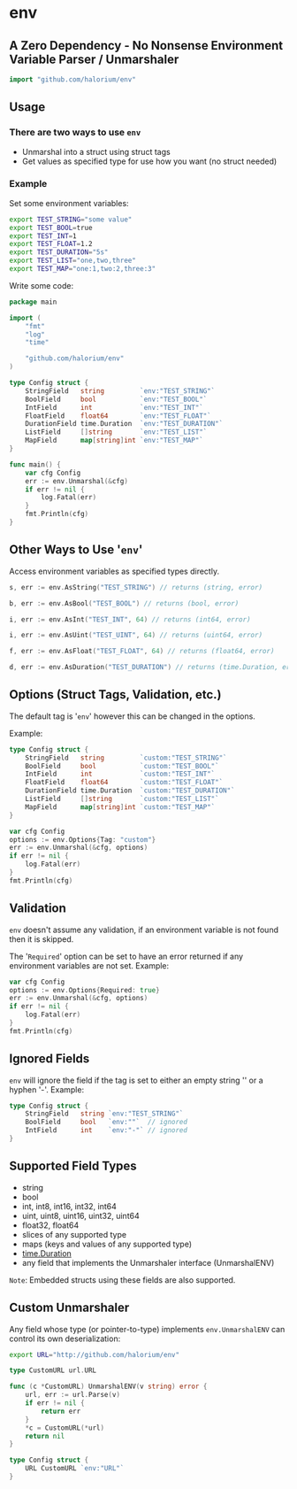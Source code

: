 # env

## A Zero Dependency - No Nonsense Environment Variable Parser / Unmarshaler

```Go
import "github.com/halorium/env"
```

## Usage

### There are two ways to use `env`

* Unmarshal into a struct using struct tags
* Get values as specified type for use how you want (no struct needed)

### Example
Set some environment variables:

```Bash
export TEST_STRING="some value"
export TEST_BOOL=true
export TEST_INT=1
export TEST_FLOAT=1.2
export TEST_DURATION="5s"
export TEST_LIST="one,two,three"
export TEST_MAP="one:1,two:2,three:3"
```

Write some code:

```Go
package main

import (
    "fmt"
    "log"
    "time"

    "github.com/halorium/env"
)

type Config struct {
	StringField   string         `env:"TEST_STRING"`
	BoolField     bool           `env:"TEST_BOOL"`
	IntField      int            `env:"TEST_INT"`
	FloatField    float64        `env:"TEST_FLOAT"`
	DurationField time.Duration  `env:"TEST_DURATION"`
	ListField     []string       `env:"TEST_LIST"`
	MapField      map[string]int `env:"TEST_MAP"`
}

func main() {
	var cfg Config
	err := env.Unmarshal(&cfg)
	if err != nil {
		log.Fatal(err)
	}
	fmt.Println(cfg)
}
```

## Other Ways to Use '`env`'

Access environment variables as specified types directly.

```go
s, err := env.AsString("TEST_STRING") // returns (string, error)

b, err := env.AsBool("TEST_BOOL") // returns (bool, error)

i, err := env.AsInt("TEST_INT", 64) // returns (int64, error)

i, err := env.AsUint("TEST_UINT", 64) // returns (uint64, error)

f, err := env.AsFloat("TEST_FLOAT", 64) // returns (float64, error)

d, err := env.AsDuration("TEST_DURATION") // returns (time.Duration, error)
```
## Options (Struct Tags, Validation, etc.)

The default tag is '`env`' however this can be changed in the options.

Example:
```Go
type Config struct {
	StringField   string         `custom:"TEST_STRING"`
	BoolField     bool           `custom:"TEST_BOOL"`
	IntField      int            `custom:"TEST_INT"`
	FloatField    float64        `custom:"TEST_FLOAT"`
	DurationField time.Duration  `custom:"TEST_DURATION"`
	ListField     []string       `custom:"TEST_LIST"`
	MapField      map[string]int `custom:"TEST_MAP"`
}

var cfg Config
options := env.Options{Tag: "custom"}
err := env.Unmarshal(&cfg, options)
if err != nil {
	log.Fatal(err)
}
fmt.Println(cfg)

```

## Validation
`env` doesn't assume any validation, if an environment variable is not found then it is skipped.

The '`Required`' option can be set to have an error returned if any environment variables are not set.
Example:
```go
var cfg Config
options := env.Options{Required: true}
err := env.Unmarshal(&cfg, options)
if err != nil {
	log.Fatal(err)
}
fmt.Println(cfg)
```

## Ignored Fields
`env` will ignore the field if the tag is set to either an empty string '' or a hyphen '-'.
Example:
```go
type Config struct {
	StringField   string `env:"TEST_STRING"`
	BoolField     bool   `env:""`  // ignored
	IntField      int    `env:"-"` // ignored
}
```

## Supported Field Types

* string
* bool
* int, int8, int16, int32, int64
* uint, uint8, uint16, uint32, uint64
* float32, float64
* slices of any supported type
* maps (keys and values of any supported type)
* [time.Duration](https://golang.org/pkg/time/#Duration)
* any field that implements the Unmarshaler interface (UnmarshalENV)


`Note`: Embedded structs using these fields are also supported.

## Custom Unmarshaler

Any field whose type (or pointer-to-type) implements `env.UnmarshalENV` can
control its own deserialization:

```Bash
export URL="http://github.com/halorium/env"
```

```Go
type CustomURL url.URL

func (c *CustomURL) UnmarshalENV(v string) error {
	url, err := url.Parse(v)
	if err != nil {
		return err
	}
	*c = CustomURL(*url)
	return nil
}

type Config struct {
    URL CustomURL `env:"URL"`
}
```